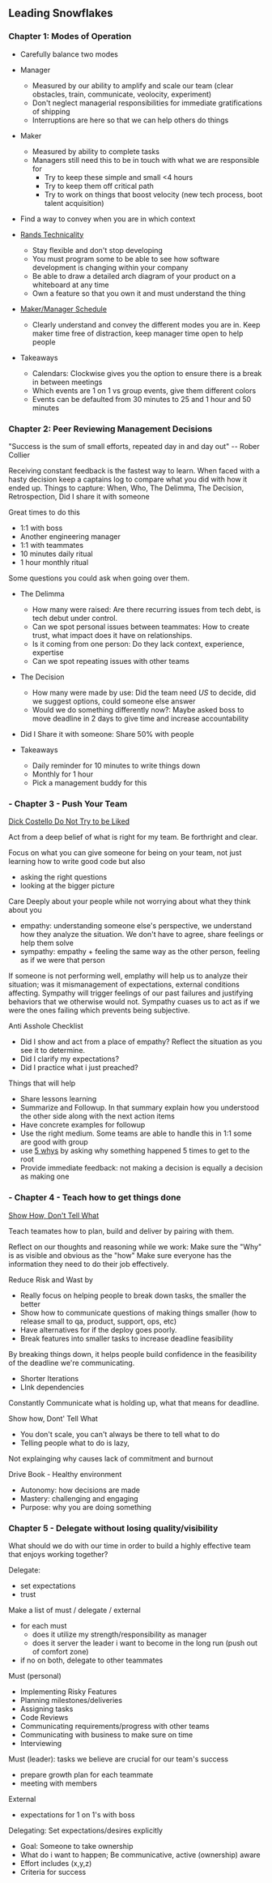 ## Leading Snowflakes

### Chapter 1: Modes of Operation

- Carefully balance two modes
 - Manager 
   - Measured by our ability to amplify and scale our team (clear obstacles, train, communicate, veolocity, experiment)
   - Don't neglect managerial responsibilities for immediate gratifications of shipping
   - Interruptions are here so that we can help others do things
 - Maker
   - Measured by ability to complete tasks
   - Managers still need this to be in touch with what we are responsible for 
     - Try to keep these simple and small <4 hours 
     - Try to keep them off critical path
     - Try to work on things that boost velocity (new tech process, boot talent acquisition)
   
 - Find a way to convey when you are in which context

 - [Rands Technicality](https://randsinrepose.com/archives/technicality/)
   - Stay flexible and don't stop developing 
   - You must program some to be able to see how software development is changing within your company
   - Be able to draw a detailed arch diagram of your product on a whiteboard at any time
   - Own a feature so that you own it and must understand the thing 

- [Maker/Manager Schedule](http://www.paulgraham.com/makersschedule.html)
  - Clearly understand and convey the different modes you are in.  Keep maker time free of distraction, keep manager time open to help people

- Takeaways
  - Calendars: Clockwise gives you the option to ensure there is a break in between meetings
  - Which events are 1 on 1 vs group events, give them different colors
  - Events can be defaulted from 30 minutes to 25 and 1 hour and 50 minutes

### Chapter 2: Peer Reviewing Management Decisions

"Success is the sum of small efforts, repeated day in and day out" -- Rober Collier

Receiving constant feedback is the fastest way to learn.  When faced with a hasty decision keep a captains log to compare what you did with how it ended up.  Things to capture: When, Who, The Delimma, The Decision, Retrospection, Did I share it with someone

Great times to do this
  - 1:1 with boss
  - Another engineering manager
  - 1:1 with teammates
  - 10 minutes daily ritual
  - 1 hour monthly ritual

Some questions you could ask when going over them.
 - The Delimma
   - How many were raised: Are there recurring issues from tech debt, is tech debut under control.
   - Can we spot personal issues between teammates: How to create trust, what impact does it have on relationships.
   - Is it coming from one person: Do they lack context, experience, expertise
   - Can we spot repeating issues with other teams
 - The Decision
   - How many were made by use: Did the team need *US* to decide, did we suggest options, could someone else answer
   - Would we do something differently now?: Maybe asked boss to move deadline in 2 days to give time and increase accountability
 - Did I Share it with someone: Share 50% with people
 
- Takeaways
  - Daily reminder for 10 minutes to write things down
  - Monthly for 1 hour
  - Pick a management buddy for this
  
### - Chapter 3 - Push Your Team

[Dick Costello Do Not Try to be Liked](https://techcrunch.com/2013/09/09/dick-costolo-warns-against-trying-to-be-liked-and-lionizing-silicon-valley-figures/)

Act from a deep belief of what is right for my team.  Be forthright and clear.

Focus on what you can give someone for being on your team, not just learning how to write good code but also
  - asking the right questions
  - looking at the bigger picture
  
Care Deeply about your people while not worrying about what they think about you
  - empathy: understanding someone else's perspective, we understand how they analyze the situation.  We don't have to agree, share feelings or help them solve
  - sympathy: empathy + feeling the same way as the other person, feeling as if we were that person

If someone is not performing well, emplathy will help us to analyze their situation; was it mismanagement of expectations, external conditions affecting.  Sympathy will trigger feelings of our past failures and justifying behaviors that we otherwise would not.  Sympathy cuases us to act as if we were the ones failing which prevents being subjective.

Anti Asshole Checklist 
 - Did I show and act from a place of empathy?  Reflect the situation as you see it to determine.
 - Did I clarify my expectations? 
 - Did I practice what i just preached?
 
Things that will help
 - Share lessons learning
 - Summarize and Followup.  In that summary explain how you understood the other side along with the next action items
  - Have concrete examples for followup
 - Use the right medium.  Some teams are able to handle this in 1:1 some are good with group
  - use [5 whys](https://en.wikipedia.org/wiki/Five_whys) by asking why something happened 5 times to get to the root
 - Provide immediate feedback: not making a decision is equally a decision as making one
   
### - Chapter 4 - Teach how to get things done

[Show How, Don't Tell What](https://tomayko.com/blog/2012/management-style)

Teach teamates how to plan, build and deliver by pairing with them.

Reflect on our thoughts and reasoning while we work: Make sure the "Why" is as visible and obvious as the "how"
Make sure everyone has the information they need to do their job effectively.  

Reduce Risk and Wast by
 - Really focus on helping people to break down tasks, the smaller the better
 - Show how to communicate questions of making things smaller (how to release small to qa, product, support, ops, etc)
 - Have alternatives for if the deploy goes poorly.
 - Break features into smaller tasks to increase deadline feasibility
 
 By breaking things down, it helps people build confidence in the feasibility of the deadline we're communicating.
  - Shorter Iterations
  - LInk dependencies
  
 Constantly Communicate what is holding up, what that means for deadline.
 
 Show how, Dont' Tell What
  - You don't scale, you can't always be there to tell what to do
  - Telling people what to do is lazy, 
  
 Not explainging why causes lack of commitment and burnout
 
 Drive Book - Healthy environment 
  - Autonomy: how decisions are made
  - Mastery: challenging and engaging
  - Purpose: why you are doing something
 
### Chapter 5 - Delegate without losing quality/visibility

What should we do with our time in order to build a highly effective team that enjoys working together?

Delegate:
 - set expectations
 - trust
 
Make a list of must / delegate / external
 - for each must
   - does it utilize my strength/responsibility as manager
   - does it server the leader i want to become in the long run (push out of comfort zone)
 - if no on both, delegate to other teammates  
 
Must (personal)
 - Implementing Risky Features
 - Planning milestones/deliveries
 - Assigning tasks
 - Code Reviews
 - Communicating requirements/progress with other teams
 - Communicating with business to make sure on time
 - Interviewing
 
Must (leader): tasks we believe are crucial for our team's success
 - prepare growth plan for each teammate
 - meeting with members

External
 - expectations for 1 on 1's with boss
 
Delegating: Set expectations/desires explicitly
 - Goal: Someone to take ownership
 - What do i want to happen; Be communicative, active (ownership) aware
 - Effort includes (x,y,z)
 - Criteria for success
 

